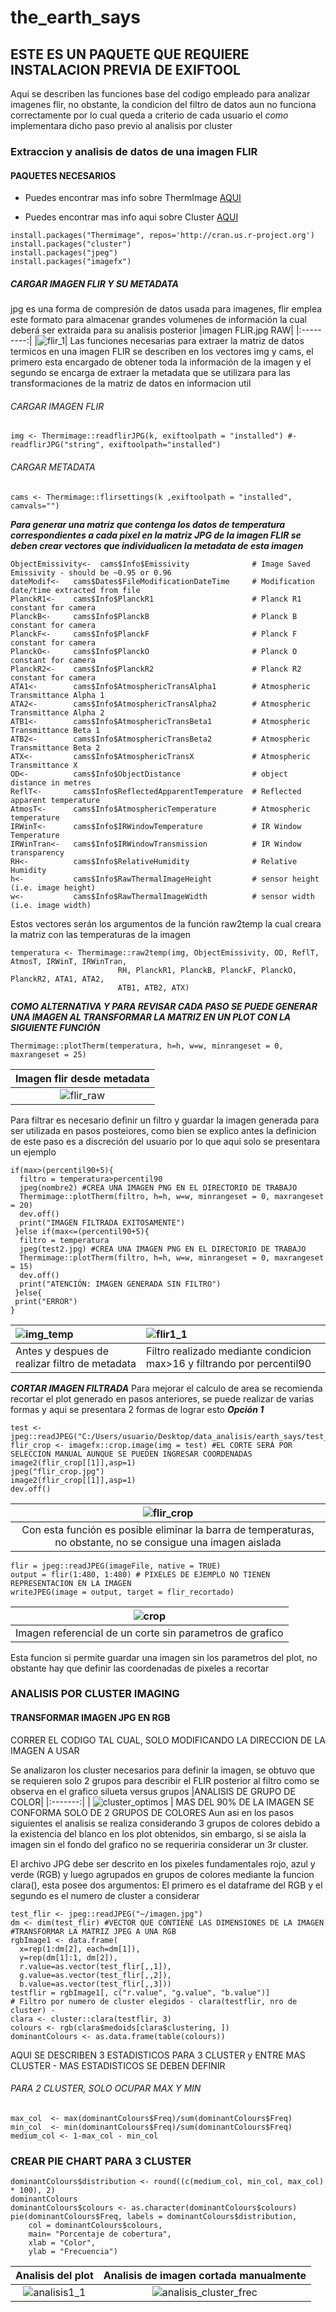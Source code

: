 # the_earth_says
## ESTE ES UN PAQUETE QUE REQUIERE INSTALACION PREVIA DE EXIFTOOL
Aqui se describen las funciones base del codigo empleado para analizar imagenes flir, no obstante, la condicion del filtro de datos aun no funciona correctamente por lo cual queda a criterio de cada usuario el _como_ implementara dicho paso previo al analisis por cluster
### Extraccion y analisis de datos de una imagen FLIR
#### PAQUETES NECESARIOS
- Puedes encontrar mas info sobre ThermImage [AQUI](https://github.com/gtatters/Thermimage)

- Puedes encontrar mas info aqui sobre Cluster [AQUI](https://rpubs.com/a_siewarga/image_clustering)
```
install.packages("Thermimage", repos='http://cran.us.r-project.org')
install.packages("cluster")
install.packages("jpeg")
install.packages("imagefx")
```
##### CARGAR IMAGEN FLIR Y SU METADATA
jpg es una forma de compresión de datos usada para imagenes, flir emplea este formato para almacenar grandes volumenes de información la cual deberá ser extraida para su analisis posterior
|imagen FLIR.jpg RAW|
|:---------:|
|![flir_1](https://user-images.githubusercontent.com/68933213/124394170-32e15780-dccc-11eb-95da-25e4a4caa5ca.jpg)|
Las funciones necesarias para extraer la matriz de datos termicos en una imagen FLIR  se describen en los vectores img y cams, el primero esta encargado de obtener toda la información de la imagen y el segundo se encarga de extraer la metadata que se utilizara para las transformaciones de la matriz de datos en informacion util
###### CARGAR IMAGEN FLIR
```
img <- Thermimage::readflirJPG(k, exiftoolpath = "installed") #-readflirJPG("string", exiftoolpath="installed") 
```
###### CARGAR METADATA 
```
cams <- Thermimage::flirsettings(k ,exiftoolpath = "installed", camvals="") 
```
***Para generar una matriz que contenga los datos de temperatura correspondientes a cada pixel en la matriz JPG de la imagen FLIR se deben crear vectores que individualicen la metadata de esta imagen***

```
ObjectEmissivity<-  cams$Info$Emissivity              # Image Saved Emissivity - should be ~0.95 or 0.96
dateModif<-   cams$Dates$FileModificationDateTime     # Modification date/time extracted from file
PlanckR1<-    cams$Info$PlanckR1                      # Planck R1 constant for camera  
PlanckB<-     cams$Info$PlanckB                       # Planck B constant for camera  
PlanckF<-     cams$Info$PlanckF                       # Planck F constant for camera
PlanckO<-     cams$Info$PlanckO                       # Planck O constant for camera
PlanckR2<-    cams$Info$PlanckR2                      # Planck R2 constant for camera
ATA1<-        cams$Info$AtmosphericTransAlpha1        # Atmospheric Transmittance Alpha 1
ATA2<-        cams$Info$AtmosphericTransAlpha2        # Atmospheric Transmittance Alpha 2
ATB1<-        cams$Info$AtmosphericTransBeta1         # Atmospheric Transmittance Beta 1
ATB2<-        cams$Info$AtmosphericTransBeta2         # Atmospheric Transmittance Beta 2
ATX<-         cams$Info$AtmosphericTransX             # Atmospheric Transmittance X
OD<-          cams$Info$ObjectDistance                # object distance in metres
ReflT<-       cams$Info$ReflectedApparentTemperature  # Reflected apparent temperature
AtmosT<-      cams$Info$AtmosphericTemperature        # Atmospheric temperature
IRWinT<-      cams$Info$IRWindowTemperature           # IR Window Temperature
IRWinTran<-   cams$Info$IRWindowTransmission          # IR Window transparency
RH<-          cams$Info$RelativeHumidity              # Relative Humidity
h<-           cams$Info$RawThermalImageHeight         # sensor height (i.e. image height)
w<-           cams$Info$RawThermalImageWidth          # sensor width (i.e. image width)
```
Estos vectores serán los argumentos de la función raw2temp la cual creara la matriz con las temperaturas de la imagen
```
temperatura <- Thermimage::raw2temp(img, ObjectEmissivity, OD, ReflT, AtmosT, IRWinT, IRWinTran,
                        RH, PlanckR1, PlanckB, PlanckF, PlanckO, PlanckR2, ATA1, ATA2,
                        ATB1, ATB2, ATX)
```
***COMO ALTERNATIVA Y PARA REVISAR CADA PASO _SE PUEDE GENERAR UNA IMAGEN_ AL TRANSFORMAR LA MATRIZ EN UN PLOT CON LA SIGUIENTE FUNCIÓN***
```
Thermimage::plotTherm(temperatura, h=h, w=w, minrangeset = 0, maxrangeset = 25)
```
|Imagen flir desde metadata|
|:--------:|
|![flir_raw](https://user-images.githubusercontent.com/68933213/124394362-2b6e7e00-dccd-11eb-85e7-bcfdfde62834.jpg)|


Para filtrar es necesario definir un filtro y guardar la imagen generada para ser utilizada en pasos posteiores, como bien se explico antes la definicion de este paso es a discreción del usuario por lo que aqui solo se presentara un ejemplo

```
if(max>(percentil90+5){
  filtro = temperatura>percentil90
  jpeg(nombre2) #CREA UNA IMAGEN PNG EN EL DIRECTORIO DE TRABAJO
  Thermimage::plotTherm(filtro, h=h, w=w, minrangeset = 0, maxrangeset = 20)
  dev.off()
  print("IMAGEN FILTRADA EXITOSAMENTE")
 }else if(max<=(percentil90+5){
  filtro = temperatura
  jpeg(test2.jpg) #CREA UNA IMAGEN PNG EN EL DIRECTORIO DE TRABAJO
  Thermimage::plotTherm(filtro, h=h, w=w, minrangeset = 0, maxrangeset = 15)
  dev.off()
  print("ATENCIÓN: IMAGEN GENERADA SIN FILTRO")
 }else{
 print("ERROR")
}
```
|![img_temp](https://user-images.githubusercontent.com/68933213/124394083-bfd7e100-dccb-11eb-929b-cffc3293394f.png)|![flir1_1](https://user-images.githubusercontent.com/68933213/124402177-8f5c6b00-dcfc-11eb-8e58-7c49e65943de.jpg)|
|:-----|:------|
|Antes y despues de realizar filtro de metadata|Filtro realizado mediante condicion max>16 y filtrando por percentil90|

***CORTAR IMAGEN FILTRADA***
Para mejorar el calculo de area se recomienda recortar el plot generado en pasos anteriores, se puede realizar de varias formas y aqui se presentara 2 formas de lograr esto 
***Opción 1***
```
test <- jpeg::readJPEG("C:/Users/usuario/Desktop/data_analisis/earth_says/test_1.jpg")
flir_crop <- imagefx::crop.image(img = test) #EL CORTE SERÁ POR SELECCION MANUAL AUNQUE SE PUEDEN INGRESAR COORDENADAS
image2(flir_crop[[1]],asp=1)
jpeg("flir_crop.jpg")
image2(flir_crop[[1]],asp=1)
dev.off()
```
|![flir_crop](https://user-images.githubusercontent.com/68933213/124396165-f87cb800-dcd5-11eb-837d-0e80bf0ff6d1.jpg)|
|:-----:|
|Con esta función es posible eliminar la barra de temperaturas, no obstante, no se consigue una imagen aislada|
 ```
 flir = jpeg::readJPEG(imageFile, native = TRUE)
 output = flir(1:480, 1:480) # PIXELES DE EJEMPLO NO TIENEN REPRESENTACION EN LA IMAGEN
 writeJPEG(image = output, target = flir_recortado)
 
 ```
| ![crop](https://user-images.githubusercontent.com/68933213/124402284-4e188b00-dcfd-11eb-91db-74f77eaa1dc8.jpg)|
|:------:|
|Imagen referencial de un corte sin parametros de grafico|

Esta funcion si permite guardar una imagen sin los parametros del plot, no obstante hay que definir las coordenadas de pixeles a recortar

### ANALISIS POR CLUSTER IMAGING
#### TRANSFORMAR IMAGEN JPG EN RGB
CORRER EL CODIGO TAL CUAL, SOLO MODIFICANDO LA DIRECCION DE LA IMAGEN A USAR

Se analizaron los cluster necesarios para definir la imagen, se obtuvo que se requieren solo 2 grupos para describir el FLIR posterior al filtro como se observa en el grafico silueta versus grupos
|ANALISIS DE GRUPO DE COLOR|
|:-------:|
| ![cluster_optimos](https://user-images.githubusercontent.com/68933213/124401660-9a150100-dcf8-11eb-9553-5a07355aec41.png) |
MAS DEL 90% DE LA IMAGEN SE CONFORMA SOLO DE 2 GRUPOS DE COLORES
Aun asi en los pasos siguientes el analisis se realiza considerando 3 grupos de colores debido a la existencia del blanco en los plot obtenidos, sin embargo, si se aisla la imagen sin el fondo del grafico no se requeriria considerar un 3r cluster.

El archivo JPG debe ser descrito en los pixeles fundamentales rojo, azul y verde (RGB) y luego agrupados en grupos de colores mediante la funcion clara(), esta posee dos argumentos: El primero es el dataframe del RGB y el segundo es el numero de cluster a considerar
```
test_flir <- jpeg::readJPEG("~/imagen.jpg")
dm <- dim(test_flir) #VECTOR QUE CONTIENE LAS DIMENSIONES DE LA IMAGEN
#TRANSFORMAR LA MATRIZ JPEG A UNA RGB
rgbImage1 <- data.frame(
  x=rep(1:dm[2], each=dm[1]),
  y=rep(dm[1]:1, dm[2]),
  r.value=as.vector(test_flir[,,1]),
  g.value=as.vector(test_flir[,,2]),
  b.value=as.vector(test_flir[,,3]))
testflir = rgbImage1[, c("r.value", "g.value", "b.value")]
# Filtro por numero de cluster elegidos - clara(testflir, nro de cluster) -
clara <- cluster::clara(testflir, 3)
colours <- rgb(clara$medoids[clara$clustering, ])
dominantColours <- as.data.frame(table(colours))
```
AQUI SE DESCRIBEN 3 ESTADISTICOS PARA 3 CLUSTER y ENTRE MAS CLUSTER - MAS ESTADISTICOS SE DEBEN DEFINIR 
###### PARA 2 CLUSTER, SOLO OCUPAR MAX Y MIN
```
max_col  <- max(dominantColours$Freq)/sum(dominantColours$Freq)
min_col  <- min(dominantColours$Freq)/sum(dominantColours$Freq)
medium_col <- 1-max_col - min_col
```
### CREAR PIE CHART PARA 3 CLUSTER
```
dominantColours$distribution <- round((c(medium_col, min_col, max_col) * 100), 2)
dominantColours
dominantColours$colours <- as.character(dominantColours$colours)
pie(dominantColours$Freq, labels = dominantColours$distribution,
    col = dominantColours$colours,
    main= "Porcentaje de cobertura",
    xlab = "Color",
    ylab = "Frecuencia")
 ```
|Analisis del plot|Analisis de imagen cortada manualmente|
|:----:|:------:|
![analisis1_1](https://user-images.githubusercontent.com/68933213/124402226-e6624000-dcfc-11eb-97fa-2686d00e3d85.jpg)|![analisis_cluster_frec](https://user-images.githubusercontent.com/68933213/124402262-2a554500-dcfd-11eb-8e2d-2c2c881fe11a.png)|


